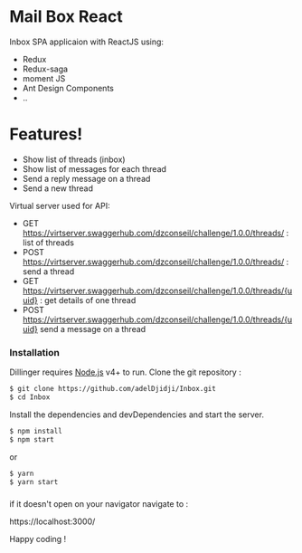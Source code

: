 # Mail Box React

Inbox SPA applicaion with ReactJS using:

  - Redux
  - Redux-saga
  - moment JS
  - Ant Design Components 
  - ..

# Features!

  - Show list of threads (inbox)
  - Show list of messages for each thread
  - Send a reply message on a thread
  - Send a new thread


Virtual server used for API:
  - GET https://virtserver.swaggerhub.com/dzconseil/challenge/1.0.0/threads/ : list of threads
  - POST https://virtserver.swaggerhub.com/dzconseil/challenge/1.0.0/threads/ : send a thread
  - GET https://virtserver.swaggerhub.com/dzconseil/challenge/1.0.0/threads/{uuid} : get details of one thread
  - POST https://virtserver.swaggerhub.com/dzconseil/challenge/1.0.0/threads/{uuid} send a message on a thread



### Installation

Dillinger requires [Node.js](https://nodejs.org/) v4+ to run.
Clone the git repository : 

```sh
$ git clone https://github.com/adelDjidji/Inbox.git
$ cd Inbox
```

Install the dependencies and devDependencies and start the server.

```sh
$ npm install
$ npm start
```

or

```sh
$ yarn
$ yarn start
```

###  
if it doesn't open on your navigator
navigate to :

https://localhost:3000/

Happy coding !
